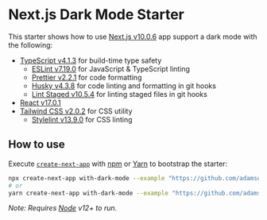 # Next.js Dark Mode Starter

This starter shows how to use [Next.js v10.0.6](https://nextjs.org) app support a dark mode with the following:

- [TypeScript v4.1.3](https://www.typescriptlang.org) for build-time type safety
  - [ESLint v7.19.0](https://eslint.org) for JavaScript & TypeScript linting
  - [Prettier v2.2.1](https://prettier.io/) for code formatting
  - [Husky v4.3.8](https://github.com/typicode/husky) for code linting and formatting in git hooks
  - [Lint Staged v10.5.4](https://github.com/okonet/lint-staged) for linting staged files in git hooks
- [React v17.0.1](https://reactjs.org)
- [Tailwind CSS v2.0.2](https://tailwindcss.com/) for CSS utility
  - [Stylelint v13.9.0](https://stylelint.io/) for CSS linting

## How to use

Execute [`create-next-app`](https://github.com/vercel/next.js/tree/canary/packages/create-next-app) with [npm](https://docs.npmjs.com/cli/init) or [Yarn](https://yarnpkg.com/lang/en/docs/cli/create/) to bootstrap the starter:

```bash
npx create-next-app with-dark-mode --example "https://github.com/adamsome/with-dark-mode"
# or
yarn create-next-app with-dark-mode --example "https://github.com/adamsome/with-dark-mode"
```

_Note: Requires [Node](https://nodejs.org/en/) v12+ to run._
